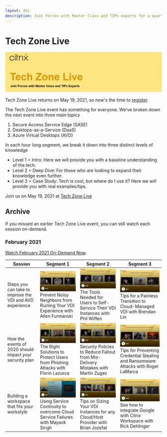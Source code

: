 ```yaml
---
layout: doc
description: Join forces with Master Class and TIPs experts for a quarterly webinar showing how to successfully integrate Citrix solutions into your environment.
---
```

# Tech Zone Live

[![Tech Zone Live Banner](/en-us/tech-zone/media/tech-zone-live_tech-zone-live_banner.png)](https://www.citrix.com/events/2021/tech-zone-live.html)

Tech Zone Live returns on May 19, 2021, so now's the time to [register](https://www.citrix.com/events/2021/tech-zone-live.html).

The Tech Zone Live event has something for everyone.  We've broken down the next event into three main topics

1.  Secure Access Service Edge (SASE)
2.  Desktops-as-a-Service (DaaS)
3.  Azure Virtual Desktops (AVD)

In each hour long segment, we break it down into three distinct levels of knowledge

*  Level 1 = Intro: Here we will provide you with a baseline understanding of the tech.
*  Level 2 = Deep Dive: For those who are looking to expand their knowledge even further.
*  Level 3 = Case Study: Tech is cool, but where do I use it?  Here we will provide you with real examples/tips.

Join us on May 19, 2021 at [Tech Zone Live](https://www.citrix.com/events/2021/tech-zone-live.html)

## Archive

If you missed an earlier Tech Zone Live event, you can still watch each session on-demand.

### February 2021

[Watch February 2021 On-Demand Now](https://www.citrix.com/products/citrix-virtual-apps-and-desktops/form/tech-zone-live-webinar/).

|Session|Segment 1|Segment 2|Segment 3|
|---|---|---|---|
|Steps you can take to improve the VDI and AVD experience|[![2021-Q1-E1](/en-us/tech-zone/media/tech-zone-live_tech-zone-live_2021q1e01.png)](https://www.citrix.com/products/citrix-virtual-apps-and-desktops/form/tech-zone-live-webinar/)Prevent Noisy Neighbors from Ruining Your VDI Experience with Allen Furmanski|[![2021-Q1-E2](/en-us/tech-zone/media/tech-zone-live_tech-zone-live_2021q1e02.png)](https://www.citrix.com/products/citrix-virtual-apps-and-desktops/form/tech-zone-live-webinar/)The Tools Needed for Users to Self-Service Their VDI Instances with Phil Wiffen|[![2021-Q1-E3](/en-us/tech-zone/media/tech-zone-live_tech-zone-live_2021q1e03.png)](https://www.citrix.com/products/citrix-virtual-apps-and-desktops/form/tech-zone-live-webinar/)Tips for a Painless Transition to Cloud-Managed VDI with Brendan Lin|
|How the events of 2020 should impact your security plan|[![2021-Q1-E4](/en-us/tech-zone/media/tech-zone-live_tech-zone-live_2021q1e04.png)](https://www.citrix.com/products/citrix-virtual-apps-and-desktops/form/tech-zone-live-webinar/)The Right Solutions to Protect Users from Phishing Attacks with Florin Lazurca|[![2021-Q1-E5](/en-us/tech-zone/media/tech-zone-live_tech-zone-live_2021q1e05.png)](https://www.citrix.com/products/citrix-virtual-apps-and-desktops/form/tech-zone-live-webinar/)Security Policies to Reduce Fallout from Mis-Delivery Mistakes with Martin Zugec|[![2021-Q1-E6](/en-us/tech-zone/media/tech-zone-live_tech-zone-live_2021q1e06.png)](https://www.citrix.com/products/citrix-virtual-apps-and-desktops/form/tech-zone-live-webinar/)Tips for Preventing Credential Stealing and Ransomware Attacks with Roger LaMarca|
|Building a workspace that fits your workstyle|[![2021-Q1-E7](/en-us/tech-zone/media/tech-zone-live_tech-zone-live_2021q1e07.png)](https://www.citrix.com/products/citrix-virtual-apps-and-desktops/form/tech-zone-live-webinar/)Using Service Continuity to overcome Cloud Service Failures with Mayank Singh|[![2021-Q1-E8](/en-us/tech-zone/media/tech-zone-live_tech-zone-live_2021q1e08.png)](https://www.citrix.com/products/citrix-virtual-apps-and-desktops/form/tech-zone-live-webinar/)Tips on Sizing Your VDI Instances for any Cloud/Host Provider with Brian Jozefat|[![2021-Q1-E9](/en-us/tech-zone/media/tech-zone-live_tech-zone-live_2021q1e09.png)](https://www.citrix.com/products/citrix-virtual-apps-and-desktops/form/tech-zone-live-webinar/)See how to integrate Google with Citrix Workspace with Rick Dehlinger|
